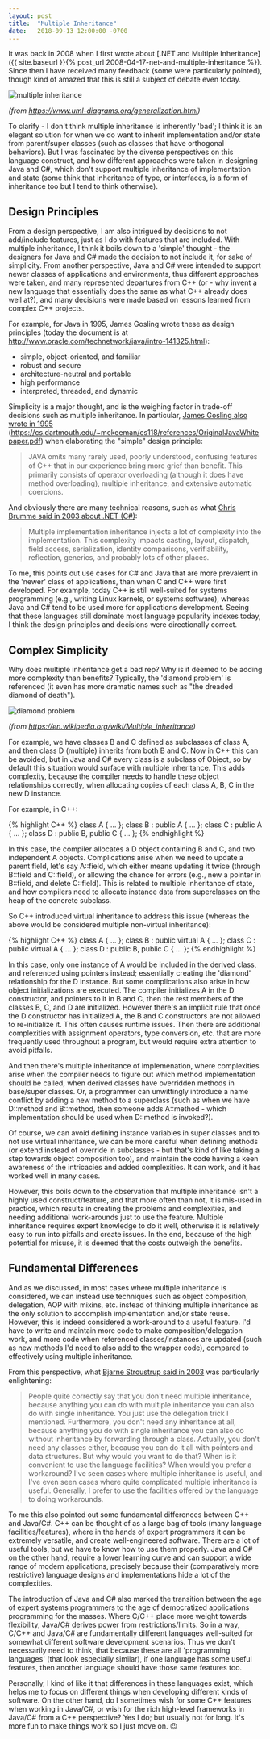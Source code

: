 ```yaml
---
layout: post
title:  "Multiple Inheritance"
date:   2018-09-13 12:00:00 -0700
---
```


It was back in 2008 when I first wrote about [.NET and Multiple Inheritance]({{ site.baseurl }}{% post_url 2008-04-17-net-and-multiple-inheritance %}). Since then I have received many feedback (some were particularly pointed), though kind of amazed that this is still a subject of debate even today.

![multiple inheritance](/assets/20180913-class-multiple-inheritance.png)

_(from <https://www.uml-diagrams.org/generalization.html>)_

To clarify - I don't think multiple inheritance is inherently 'bad'; I think it is an elegant solution for when we do want to inherit implementation and/or state from parent/super classes (such as classes that have orthogonal behaviors). But I was fascinated by the diverse perspectives on this language construct, and how different approaches were taken in designing Java and C#, which don't support multiple inheritance of implementation and state (some think that inheritance of type, or interfaces, is a form of inheritance too but I tend to think otherwise).

## Design Principles

From a design perspective, I am also intrigued by decisions to not add/include features, just as I do with features that are included. With multiple inheritance, I think it boils down to a 'simple' thought - the designers for Java and C# made the decision to not include it, for sake of simplicity. From another perspective, Java and C# were intended to support newer classes of applications and environments, thus different approaches were taken, and many represented departures from C++ (or - why invent a new language that essentially does the same as what C++ already does well at?), and many decisions were made based on lessons learned from complex C++ projects.

For example, for Java in 1995, James Gosling wrote these as design principles (today the document is at <http://www.oracle.com/technetwork/java/intro-141325.html>):
- simple, object-oriented, and familiar
- robust and secure
- architecture-neutral and portable
- high performance
- interpreted, threaded, and dynamic

Simplicity is a major thought, and is the weighing factor in trade-off decisions such as multiple inheritance. In particular, [James Gosling also wrote in 1995](assets/OriginalJavaWhitepaper.pdf) (<https://cs.dartmouth.edu/~mckeeman/cs118/references/OriginalJavaWhitepaper.pdf>) when elaborating the "simple" design principle:

> JAVA omits many rarely used, poorly understood, confusing features of C++ that in our experience bring more grief than beneﬁt. This primarily consists of operator overloading (although it does have method overloading), multiple inheritance, and extensive automatic coercions.

And obviously there are many technical reasons, such as what [Chris Brumme said in 2003 about .NET (C#)](http://dotnetjunkies.com/WebLog/unknownreference/archive/2003/09/04/1401.aspx):

> Multiple implementation inheritance injects a lot of complexity into the implementation. This complexity impacts casting, layout, dispatch, field access, serialization, identity comparisons, verifiability, reflection, generics, and probably lots of other places.

To me, this points out use cases for C# and Java that are more prevalent in the 'newer' class of applications, than when C and C++ were first developed. For example, today C++ is still well-suited for systems programming (e.g., writing Linux kernels, or systems software), whereas Java and C# tend to be used more for applications development. Seeing that these languages still dominate most language popularity indexes today, I think the design principles and decisions were directionally correct.

## Complex Simplicity

Why does multiple inheritance get a bad rep? Why is it deemed to be adding more complexity than benefits? Typically, the 'diamond problem' is referenced (it even has more dramatic names such as "the dreaded diamond of death").

![diamond problem](/assets/20180913-180px-Diamond_inheritance.svg.png)

_(from <https://en.wikipedia.org/wiki/Multiple_inheritance>)_

For example, we have classes B and C defined as subclasses of class A, and then class D (multiple) inherits from both B and C. Now in C++ this can be avoided, but in Java and C# every class is a subclass of Object, so by default this situation would surface with multiple inheritance. This adds complexity, because the compiler needs to handle these object relationships correctly, when allocating copies of each class A, B, C in the new D instance.

For example, in C++:

{% highlight C++ %}
class A { ... };
class B : public A { ... };
class C : public A { ... };
class D : public B, public C { ... };
{% endhighlight %}

In this case, the compiler allocates a D object containing B and C, and two independent A objects. Complications arise when we need to update a parent field, let's say A::field, which either means updating it twice (through B::field and C::field), or allowing the chance for errors (e.g., new a pointer in B::field, and delete C::field). This is related to multiple inheritance of state, and how compilers need to allocate instance data from superclasses on the heap of the concrete subclass.

So C++ introduced virtual inheritance to address this issue (whereas the above would be considered multiple non-virtual inheritance):

{% highlight C++ %}
class A { ... };
class B : public virtual A { ... };
class C : public virtual A { ... };
class D : public B, public C { ... };
{% endhighlight %}

In this case, only one instance of A would be included in the derived class, and referenced using pointers instead; essentially creating the 'diamond' relationship for the D instance. But some complications also arise in how object initializations are executed. The compiler initializes A in the D constructor, and pointers to it in B and C, then the rest members of the classes B, C, and D are initialized. However there's an implicit rule that once the D constructor has initialized A, the B and C constructors are not allowed to re-initialize it. This often causes runtime issues. Then there are additional complexities with assignment operators, type conversion, etc. that are more frequently used throughout a program, but would require extra attention to avoid pitfalls.

And then there's multiple inheritance of implemenation, where complexities arise when the compiler needs to figure out which method implementation should be called, when derived classes have overridden methods in base/super classes. Or, a programmer can unwittingly introduce a name conflict by adding a new method to a superclass (such as when we have D::method and B::method, then someone adds A::method - which implementation should be used when D::method is invoked?).

Of course, we can avoid defining instance variables in super classes and to not use virtual inheritance, we can be more careful when defining methods (or extend instead of override in subclasses - but that's kind of like taking a step towards object composition too), and maintain the code having a keen awareness of the intricacies and added complexities. It can work, and it has worked well in many cases.

However, this boils down to the observation that multiple inheritance isn't a highly used construct/feature, and that more often than not, it is mis-used in practice, which results in creating the problems and complexities, and needing additional work-arounds just to use the feature. Multiple inheritance requires expert knowledge to do it well, otherwise it is relatively easy to run into pitfalls and create issues. In the end, because of the high potential for misuse, it is deemed that the costs outweigh the benefits.

## Fundamental Differences

And as we discussed, in most cases where multiple inheritance is considered, we can instead use techniques such as object composition, delegation, AOP with mixins, etc. instead of thinking multiple inheritance as the only solution to accomplish implementation and/or state reuse. However, this is indeed considered a work-around to a useful feature. I'd have to write and maintain more code to make composition/delegation work, and more code when referenced classes/instances are updated (such as new methods I'd need to also add to the wrapper code), compared to effectively using multiple inheritance.

From this perspective, what [Bjarne Stroustrup said in 2003](https://www.artima.com/intv/modern.html) was particularly enlightening:

> People quite correctly say that you don't need multiple inheritance, because anything you can do with multiple inheritance you can also do with single inheritance. You just use the delegation trick I mentioned. Furthermore, you don't need any inheritance at all, because anything you do with single inheritance you can also do without inheritance by forwarding through a class. Actually, you don't need any classes either, because you can do it all with pointers and data structures. But why would you want to do that? When is it convenient to use the language facilities? When would you prefer a workaround? I've seen cases where multiple inheritance is useful, and I've even seen cases where quite complicated multiple inheritance is useful. Generally, I prefer to use the facilities offered by the language to doing workarounds.

To me this also pointed out some fundamental differences between C++ and Java/C#. C++ can be thought of as a large bag of tools (many language facilities/features), where in the hands of expert programmers it can be extremely versatile, and create well-engineered software. There are a lot of useful tools, but we have to know how to use them properly. Java and C# on the other hand, require a lower learning curve and can support a wide range of modern applications, precisely because their (comparatively more restrictive) language designs and implementations hide a lot of the complexities.

The introduction of Java and C# also marked the transition between the age of expert systems programmers to the age of democratized applications programming for the masses. Where C/C++ place more weight towards flexibility, Java/C# derives power from restrictions/limits. So in a way, C/C++ and Java/C# are fundamentally different languages well-suited for somewhat different software development scenarios. Thus we don't necessarily need to think, that because these are all 'programming languages' (that look especially similar), if one language has some useful features, then another language should have those same features too.

Personally, I kind of like it that differences in these languages exist, which helps me to focus on different things when developing different kinds of software. On the other hand, do I sometimes wish for some C++ features when working in Java/C#, or wish for the rich high-level frameworks in Java/C# from a C++ perspective? Yes I do; but usually not for long. It's more fun to make things work so I just move on. 😉
